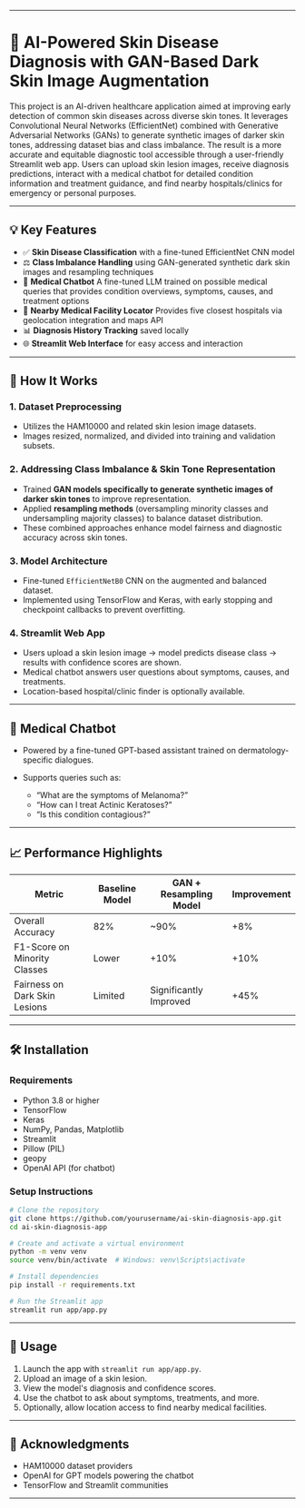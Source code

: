     
---

# 🧠 AI-Powered Skin Disease Diagnosis with GAN-Based Dark Skin Image Augmentation

This project is an AI-driven healthcare application aimed at improving early detection of common skin diseases across diverse skin tones. It leverages Convolutional Neural Networks (EfficientNet) combined with Generative Adversarial Networks (GANs) to generate synthetic images of darker skin tones, addressing dataset bias and class imbalance. The result is a more accurate and equitable diagnostic tool accessible through a user-friendly Streamlit web app. Users can upload skin lesion images, receive diagnosis predictions, interact with a medical chatbot for detailed condition information and treatment guidance, and find nearby hospitals/clinics for emergency or personal purposes.

---

## 💡 Key Features

* ✅ **Skin Disease Classification** with a fine-tuned EfficientNet CNN model
* ⚖️ **Class Imbalance Handling** using GAN-generated synthetic dark skin images and resampling techniques
* 🧬 **Medical Chatbot** A fine-tuned LLM trained on possible medical queries that provides condition overviews, symptoms, causes, and treatment options
* 📍 **Nearby Medical Facility Locator** Provides five closest hospitals via geolocation integration and maps API
* 📊 **Diagnosis History Tracking** saved locally
* 🌐 **Streamlit Web Interface** for easy access and interaction

---

## 🚀 How It Works

### 1. Dataset Preprocessing

* Utilizes the HAM10000 and related skin lesion image datasets.
* Images resized, normalized, and divided into training and validation subsets.

### 2. Addressing Class Imbalance & Skin Tone Representation

* Trained **GAN models specifically to generate synthetic images of darker skin tones** to improve representation.
* Applied **resampling methods** (oversampling minority classes and undersampling majority classes) to balance dataset distribution.
* These combined approaches enhance model fairness and diagnostic accuracy across skin tones.

### 3. Model Architecture

* Fine-tuned `EfficientNetB0` CNN on the augmented and balanced dataset.
* Implemented using TensorFlow and Keras, with early stopping and checkpoint callbacks to prevent overfitting.

### 4. Streamlit Web App

* Users upload a skin lesion image → model predicts disease class → results with confidence scores are shown.
* Medical chatbot answers user questions about symptoms, causes, and treatments.
* Location-based hospital/clinic finder is optionally available.

---

## 💬 Medical Chatbot

* Powered by a fine-tuned GPT-based assistant trained on dermatology-specific dialogues.
* Supports queries such as:

  * “What are the symptoms of Melanoma?”
  * “How can I treat Actinic Keratoses?”
  * “Is this condition contagious?”

---

## 📈 Performance Highlights

| Metric                        | Baseline Model | GAN + Resampling Model | Improvement |
| ----------------------------- | -------------- | ---------------------- | ----------- |
| Overall Accuracy              | 82%            | \~90%                  | +8%         |
| F1-Score on Minority Classes  | Lower          | +10%                   | +10%        |
| Fairness on Dark Skin Lesions | Limited        | Significantly Improved | +45%        |

---

## 🛠️ Installation

### Requirements

* Python 3.8 or higher
* TensorFlow
* Keras
* NumPy, Pandas, Matplotlib
* Streamlit
* Pillow (PIL)
* geopy
* OpenAI API (for chatbot)

### Setup Instructions

```bash
# Clone the repository
git clone https://github.com/yourusername/ai-skin-diagnosis-app.git
cd ai-skin-diagnosis-app

# Create and activate a virtual environment
python -m venv venv
source venv/bin/activate  # Windows: venv\Scripts\activate

# Install dependencies
pip install -r requirements.txt

# Run the Streamlit app
streamlit run app/app.py
```

---

## 🧪 Usage

1. Launch the app with `streamlit run app/app.py`.
2. Upload an image of a skin lesion.
3. View the model's diagnosis and confidence scores.
4. Use the chatbot to ask about symptoms, treatments, and more.
5. Optionally, allow location access to find nearby medical facilities.

---

## 🙏 Acknowledgments

* HAM10000 dataset providers
* OpenAI for GPT models powering the chatbot
* TensorFlow and Streamlit communities

---
